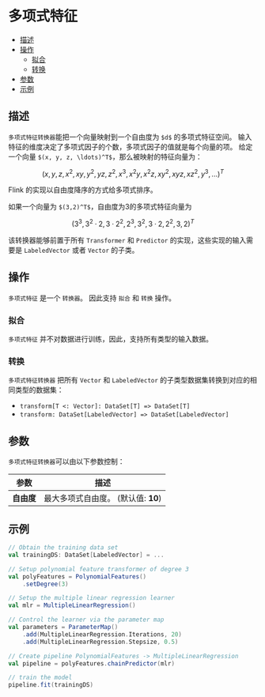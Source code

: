 # 多项式特征

* [描述](#描述)
* [操作](#操作) 
    * [拟合](#拟合) 
    * [转换](#转换)
* [参数](#参数)
* [示例](示例)

## 描述

`多项式特征转换器`能把一个向量映射到一个自由度为 `$d$` 的多项式特征空间。 输入特征的维度决定了多项式因子的个数，多项式因子的值就是每个向量的项。 给定一个向量 `$(x, y, z, \ldots)^T$`，那么被映射的特征向量为：
```math
 (x, y, z, x^2, xy, y^2, yz, z^2, x^3, x^2y, x^2z, xy^2, xyz, xz^2, y^3,...)^T 
 ```

Flink 的实现以自由度降序的方式给多项式排序。

如果一个向量为 `$(3,2)^T$`，自由度为3的多项式特征向量为
```math
(3^3, 3^2·2, 3·2^2, 2^3, 3^2, 3·2, 2^2, 3, 2)^T
`````
该转换器能够前置于所有 `Transformer` 和 `Predictor` 的实现，这些实现的输入需要是 `LabeledVector` 或者 `Vector` 的子类。

## 操作

`多项式特征` 是一个 `转换器`。 因此支持 `拟合` 和 `转换` 操作。

### 拟合

`多项式特征` 并不对数据进行训练，因此，支持所有类型的输入数据。

### 转换

`多项式特征转换器` 把所有 `Vector` 和 `LabeledVector` 的子类型数据集转换到对应的相同类型的数据集：

*   `transform[T <: Vector]: DataSet[T] => DataSet[T]`
*   `transform: DataSet[LabeledVector] => DataSet[LabeledVector]`

## 参数

`多项式特征转换器`可以由以下参数控制：

参数 | 描述
---|---
**自由度** | 最大多项式自由度。 (默认值: **10**)

## 示例

```scala
// Obtain the training data set
val trainingDS: DataSet[LabeledVector] = ...

// Setup polynomial feature transformer of degree 3
val polyFeatures = PolynomialFeatures()
    .setDegree(3)

// Setup the multiple linear regression learner
val mlr = MultipleLinearRegression()

// Control the learner via the parameter map
val parameters = ParameterMap()
    .add(MultipleLinearRegression.Iterations, 20)
    .add(MultipleLinearRegression.Stepsize, 0.5)

// Create pipeline PolynomialFeatures -> MultipleLinearRegression
val pipeline = polyFeatures.chainPredictor(mlr)

// train the model
pipeline.fit(trainingDS)
```